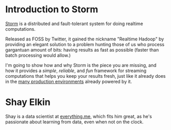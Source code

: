 Introduction to Storm
=====================
[Storm](https://github.com/nathanmarz/storm) is a distributed and fault-tolerant system for doing realtime computations. 

Released as FOSS by Twitter, it gained the nickname "Realtime Hadoop" by providing an elegant solution to a problem hunting those of us who process gargantuan amount of bits: having results as fast as possible (faster than batch processing would allow.)

I'm going to show how and why Storm is the piece you are missing, and how it provides a _simple_, _reliable_, and _fun_ framework for streaming computations that helps you keep your results fresh, just like it already does in the [many production environments](https://github.com/nathanmarz/storm/wiki/Powered-By) already powered by it.


Shay Elkin
==========
Shay is a data scientist at [everything.me](http://everything.me), which fits him great, as he's  passionate about learning from data, even when not on the clock.

